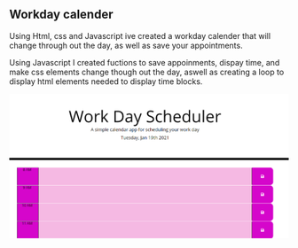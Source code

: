 ## Workday calender

Using Html, css and Javascript ive created a workday calender that will change through out the day, as well as save your appointments.

Using Javascript I created fuctions to save appoinments, dispay time, and make css elements change though out the day, aswell as creating a loop to display html elements needed to display time blocks.

![Image of Calender](/assets/calender1.png)
